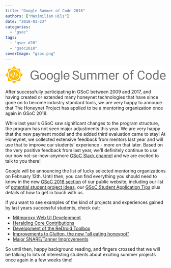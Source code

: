 ```yaml
---
title: "Google Summer of Code 2018"
authors: ["Maximilian Hils"]
date: "2018-01-23"
categories: 
  - "gsoc"
tags: 
  - "gsoc-d20"
  - "gsoc2018"
coverImage: "gsoc.png"
---
```


![GSoC Logo](images/GSoC-logo-horizontal-800.png)

After successfully participating in GSoC between 2009 and 2017, and having created or extended many honeynet technologies that have since gone on to become industry standard tools, we are very happy to annouce that The Honeynet Project has applied to be a mentoring organization once again in GSoC 2018.

While last year's GSoC saw significant changes to the program structure, the program has not seen major adjustments this year. We are very happy that the new payment model and the added third evaluation came to stay! At Honeynet, we collected extensive feedback from mentors last year and will use that to improve our students’ experience - more on that later. Based on the very positive feedback from last year, we'll definitely continue to use our now not-so-new-anymore [GSoC Slack channel](https://gsoc-slack.honeynet.org/) and we are excited to talk to you there!

Google will be announcing the list of lucky selected mentoring organizations on February 12th. Until then, you can find everything you should need to know in the new [GSoC 2018 section](https://honeynet.org/gsoc2018/) of our public website, including our list of [potential student project ideas](https://honeynet.org/gsoc2018/ideas), our [GSoC Student Application Tips](https://honeynet.org/gsoc2018/application-tips) plus details of how to get in touch with us.

If you want to see examples of the kind of projects and experiences gained by last years successful students, check out:

- [Mitmproxy Web UI Development](https://honeynet.org/node/1359)
- [Heralding Core Contributions](https://honeynet.org/node/1360)
- [Development of the ReDroid Toolbox](https://honeynet.org/node/1361)
- [Improvements to Glutton, the new "all eating honeypot"](https://honeynet.org/node/1363)
- [Major SNARE/Tanner Improvements](https://honeynet.org/node/1362)

So until then, happy background reading, and fingers crossed that we will be talking to lots of interesting students about exciting summer projects once again in a few weeks time!
